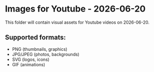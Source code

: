 # Images for Youtube - 2026-06-20

This folder will contain visual assets for Youtube videos on 2026-06-20.

## Supported formats:
- PNG (thumbnails, graphics)
- JPG/JPEG (photos, backgrounds)
- SVG (logos, icons)
- GIF (animations)
